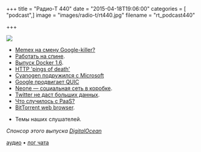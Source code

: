 +++
title = "Радио-Т 440"
date = "2015-04-18T19:06:00"
categories = [ "podcast",]
image = "images/radio-t/rt440.jpg"
filename = "rt_podcast440"

+++

![](https://radio-t.com/images/radio-t/rt440.jpg)

* [Memex на смену Google-killer?](http://prsm.tc/6OJDts)
* [Работать на спине](http://prsm.tc/Y7Za6u).
* [Выпуск Docker 1.6](http://www.opennet.ru/opennews/art.shtml?num=42058).
* [HTTP 'pings of death'](http://www.theregister.co.uk/2015/04/16/http_sys_exploit_wild_ms15_034/)
* [Cyanogen подружился с Microsoft](http://www.marketwired.com/press-release/-2010445.htm)
* [Google продвигает QUIC](http://venturebeat.com/2015/04/17/google-plans-to-propose-its-quic-network-protocol-which-delivers-http-over-udp-as-an-internet-)
* [Neone — социальная сеть в коробке](http://prsm.tc/pnbUNj).
* [Twitter не даст больших данных](http://social.techcrunch.com/2015/04/11/twitter-cuts-off-datasift-to-step-up-its-own-b2b-big-data-analytics-business/).
* [Что случилось с PaaS?](http://social.techcrunch.com/2015/04/11/whatever-happened-to-paas/?ncid=rss)
* [BitTorrent web browser](http://www.engadget.com/2015/04/11/bittorrent-project-maelstrom-beta/).
- Темы наших слушателей.

_Спонсор этого выпуска [DigitalOcean](https://do.co/radiot)_

[аудио](https://cdn.radio-t.com/rt_podcast440.mp3) • [лог чата](http://chat.radio-t.com/logs/radio-t-440.html)
<audio src="https://cdn.radio-t.com/rt_podcast440.mp3" preload="none"></audio>
